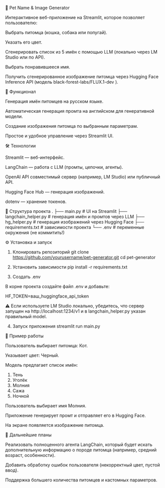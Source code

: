 🐾 Pet Name & Image Generator

Интерактивное веб-приложение на Streamlit, которое позволяет пользователю:

Выбрать питомца (кошка, собака или попугай).

Указать его цвет.

Сгенерировать список из 5 имён с помощью LLM (локально через LM Studio или по API).

Выбрать понравившееся имя.

Получить сгенерированное изображение питомца через Hugging Face Inference API (модель black-forest-labs/FLUX.1-dev
).

🚀 Функционал

Генерация имён питомцев на русском языке.

Автоматическая генерация промта на английском для генеративной модели.

Создание изображения питомца по выбранным параметрам.

Простое и удобное управление через Streamlit UI.

🛠 Технологии

Streamlit
 — веб-интерфейс.

LangChain
 — работа с LLM (промты, цепочки, агенты).

OpenAI API совместимый сервер
 (например, LM Studio) или публичный API.

Hugging Face Hub
 — генерация изображений.

dotenv
 — хранение токенов.

📂 Структура проекта
.
├── main.py              # UI на Streamlit
├── langchain_helper.py  # генерация имён и промтов через LLM
├── hg_helper.py         # генерация изображений через Hugging Face
├── requirements.txt     # зависимости проекта
└── .env                 # переменные окружения (не коммитить!)

⚙️ Установка и запуск
1. Клонировать репозиторий
git clone https://github.com/yourusername/pet-generator.git
cd pet-generator

2. Установить зависимости
pip install -r requirements.txt

3. Создать .env

В корне проекта создайте файл .env и добавьте:

HF_TOKEN=ваш_huggingface_api_token


⚠️ Если используете LM Studio локально, убедитесь, что сервер запущен на http://localhost:1234/v1 и в langchain_helper.py указан правильный model.

4. Запуск приложения
streamlit run main.py

🎯 Пример работы

Пользователь выбирает питомца: Кот.

Указывает цвет: Черный.

Модель предлагает список имён:

1. Тень
2. Уголёк
3. Молния
4. Сажа
5. Ночной


Пользователь выбирает имя Молния.

Приложение генерирует промт и отправляет его в Hugging Face.

На экране появляется изображение питомца.

🔮 Дальнейшие планы

Реализовать полноценного агента LangChain, который будет искать дополнительную информацию о породе питомца (например, средний возраст, особенности).

Добавить обработку ошибок пользователя (некорректный цвет, пустой ввод).

Поддержка большего количества питомцев и кастомных параметров.



